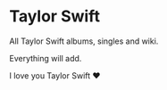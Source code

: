 # Taylor Swift

All Taylor Swift albums, singles and wiki.

Everything will add.

I love you Taylor Swift :heart:
